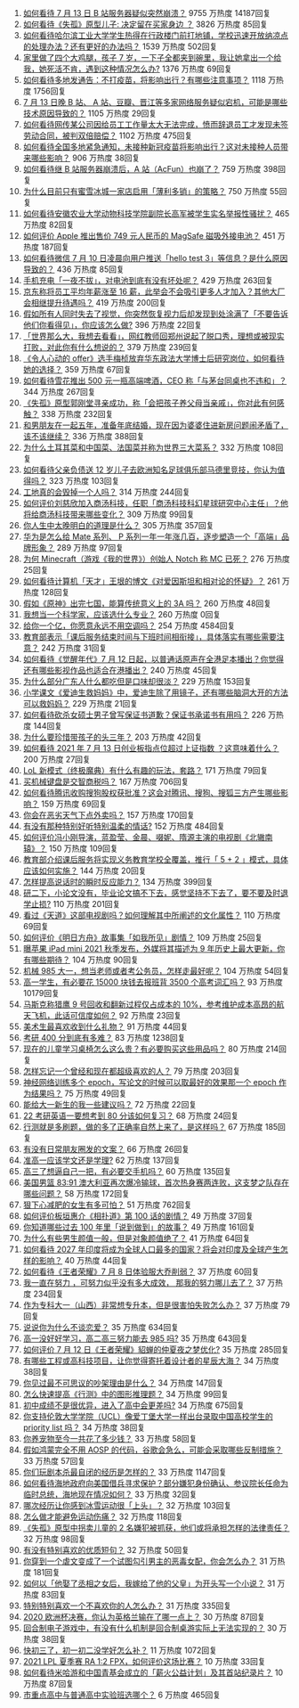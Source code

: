 1. [如何看待 7 月 13 日 B 站服务器疑似突然崩溃？](https://www.zhihu.com/question/472065470) 9755 万热度 14187回复
1. [如何看待《失孤》原型儿子: 决定留在买家身边 ？](https://www.zhihu.com/question/472060531) 3826 万热度 85回复
1. [如何看待哈尔滨工业大学学生热得在行政楼门前打地铺，学校迅速开放纳凉点的处理办法？还有更好的办法吗？](https://www.zhihu.com/question/471954284) 1539 万热度 502回复
1. [家里做了四个大鸡腿，孩子 7 岁，一下子全都夹到碗里，我让她拿出一个给我，她死活不肯，遇到这种情况怎么办?](https://www.zhihu.com/question/471273205) 1376 万热度 69回复
1. [如何看待多地发通告：不打疫苗，将影响出行？有哪些注意事项？](https://www.zhihu.com/question/471850340) 1118 万热度 1756回复
1. [7 月 13 日晚 B 站、 A 站、豆瓣、晋江等多家网络服务疑似宕机，可能是哪些技术原因导致的？](https://www.zhihu.com/question/472077734) 1105 万热度 29回复
1. [如何看待网传某公司因给员工工作量太大无法完成，愤而辞退员工才发现未签劳动合同，被判双倍赔偿？](https://www.zhihu.com/question/471393165) 1102 万热度 475回复
1. [如何看待全国多地紧急通知，未接种新冠疫苗将影响出行？这对未接种人员带来哪些影响？](https://www.zhihu.com/question/471934454) 906 万热度 38回复
1. [如何看待继 B 站服务器崩溃后，A 站（AcFun）也崩了？](https://www.zhihu.com/question/472070187) 759 万热度 398回复
1. [为什么目前只有蜜雪冰城一家店启用「薄利多销」的策略？](https://www.zhihu.com/question/469087818) 750 万热度 55回复
1. [如何看待安徽农业大学动物科技学院副院长高军被学生实名举报性骚扰？](https://www.zhihu.com/question/472105104) 465 万热度 82回复
1. [如何评价 Apple 推出售价 749 元人民币的 MagSafe 磁吸外接电池？](https://www.zhihu.com/question/472094624) 451 万热度 187回复
1. [如何看待微信 7 月 10 日凌晨向用户推送「hello test 3」等信息？是什么原因导致的？](https://www.zhihu.com/question/471261908) 436 万热度 85回复
1. [手机充电「一夜不拔」，对电池到底有没有坏处呢？](https://www.zhihu.com/question/351666337) 429 万热度 263回复
1. [京东称将员工平均年薪涨至 16 薪，此举会不会吸引更多人才加入？其他大厂会相继提升待遇吗？](https://www.zhihu.com/question/471944087) 419 万热度 200回复
1. [假如所有人同时失去了视觉，你突然恢复视力后却发现到处涂满了「不要告诉他们你看得见」，你应该怎么做?](https://www.zhihu.com/question/455155293) 396 万热度 22回复
1. [「世界那么大，我想去看看」，网红教师回郑州说起了脱口秀，理想或被现实打败，对此你有什么想说的？](https://www.zhihu.com/question/471940315) 379 万热度 239回复
1. [《令人心动的 offer》选手梅桢放弃华东政法大学博士后研究岗位，如何看待她的选择？](https://www.zhihu.com/question/472019269) 359 万热度 67回复
1. [如何看待雪花推出 500 元一瓶高端啤酒，CEO 称「与茅台同桌也不违和」？](https://www.zhihu.com/question/471534255) 344 万热度 267回复
1. [《失孤》原型郭刚堂寻亲成功，称「会把孩子养父母当亲戚」，你对此有何感触？](https://www.zhihu.com/question/471922843) 338 万热度 232回复
1. [和男朋友在一起五年，准备年底结婚，现在因为婆婆住进新房问题闹矛盾了，该不该继续？](https://www.zhihu.com/question/471774099) 336 万热度 388回复
1. [为什么土耳其菜和中国菜、法国菜并称为世界三大菜系？](https://www.zhihu.com/question/68355022) 332 万热度 108回复
1. [如何看待父亲负债送 12 岁儿子去欧洲知名足球俱乐部马德里竞技，你认为值得吗？](https://www.zhihu.com/question/471075934) 323 万热度 103回复
1. [工地真的会毁掉一个人吗？](https://www.zhihu.com/question/465728893) 314 万热度 244回复
1. [如何评价刘慈欣加入商汤科技，任职「商汤科技科幻星球研究中心主任」？他将给商汤科技带来哪些变化？](https://www.zhihu.com/question/471187044) 309 万热度 99回复
1. [你人生中太晚明白的道理是什么？](https://www.zhihu.com/question/470076571) 305 万热度 357回复
1. [华为是怎么给 Mate 系列、 P 系列一年一年涨几百，逐步塑造一个「高端」品牌形象？](https://www.zhihu.com/question/471518191) 289 万热度 97回复
1. [为何 Minecraft（游戏《我的世界》）创始人 Notch 称 MC 已死？](https://www.zhihu.com/question/469924960) 276 万热度 25回复
1. [如何看待计算机「天才」王垠的博文《对爱因斯坦和相对论的怀疑》？](https://www.zhihu.com/question/471840054) 261 万热度 128回复
1. [假如《原神》出完七国，能算传统意义上的 3A 吗？](https://www.zhihu.com/question/469423905) 260 万热度 48回复
1. [我想当一个科学家，应该选什么专业？](https://www.zhihu.com/roundtable/kexuejiadainitianzhi) 260 万热度 0回复
1. [给你一个亿，你愿意永远不用空调吗？](https://www.zhihu.com/question/461752259) 254 万热度 4584回复
1. [教育部表示「课后服务结束时间与下班时间相衔接」，具体落实有哪些需要注意？](https://www.zhihu.com/question/471983960) 242 万热度 31回复
1. [如何看待《觉醒年代》7 月 12 日起，以普通话原声在全港足本播出？你觉得还有哪些影视作品也适合在港播出？](https://www.zhihu.com/question/471859341) 240 万热度 45回复
1. [为什么部分广东人什么都吃但是口味却很淡？](https://www.zhihu.com/question/284807709) 229 万热度 153回复
1. [小学课文《爱迪生救妈妈》中，爱迪生除了用镜子，还有哪些脑洞大开的方法可以救妈妈？](https://www.zhihu.com/question/471839432) 229 万热度 21回复
1. [如何看待砍杀女硕士男子曾写保证书道歉？保证书承诺书有用吗？](https://www.zhihu.com/question/471906305) 226 万热度 144回复
1. [为什么要珍惜带孩子的头三年？](https://www.zhihu.com/question/470839638) 203 万热度 42回复
1. [如何看待 2021 年 7 月 13 日创业板指点位超过上证指数 ？这意味着什么？](https://www.zhihu.com/question/471919924) 200 万热度 27回复
1. [LoL 新模式（终极魔典）有什么有趣的玩法，套路？](https://www.zhihu.com/question/465219044) 171 万热度 79回复
1. [买机械键盘是交智商税吗？](https://www.zhihu.com/question/346057428) 167 万热度 706回复
1. [如何看待腾讯收购搜狗股权获批准？这会对腾讯、搜狗、搜狐三方产生哪些影响？](https://www.zhihu.com/question/471926838) 159 万热度 69回复
1. [你会在恶劣天气下点外卖吗？](https://www.zhihu.com/question/471981491) 157 万热度 170回复
1. [有没有那种特别好听特别温柔的情话?](https://www.zhihu.com/question/418404539) 152 万热度 484回复
1. [如何评价冯小刚导演，蓝盈莹、金晨、啜妮、隋源主演的电视剧《北辙南辕》？](https://www.zhihu.com/question/452590245) 150 万热度 109回复
1. [教育部介绍课后服务将实现义务教育学校全覆盖，推行「 5 + 2 」模式，具体应该如何实施？](https://www.zhihu.com/question/471979828) 144 万热度 20回复
1. [怎样提高说话时的瞬时反应能力？](https://www.zhihu.com/question/20733826) 134 万热度 399回复
1. [研二下，小论文没有，毕业论文搞不下去，感觉坚持不下去了，要不要及时退学止损 ​?](https://www.zhihu.com/question/460435928) 110 万热度 201回复
1. [看过《天道》这部电视剧吗？如何理解其中所阐述的文化属性？](https://www.zhihu.com/question/19559220) 110 万热度 69回复
1. [如何评价《明日方舟》故事集「如我所见」剧情？](https://www.zhihu.com/question/472010054) 109 万热度 25回复
1. [曝苹果 iPad mini 2021 秋季发布，外媒将其描述为 9 年历史上最大更新，你有哪些期待？](https://www.zhihu.com/question/471704575) 104 万热度 90回复
1. [机械 985 大一，想当老师或者考公务员，怎样走最好呢？](https://www.zhihu.com/question/471902877) 104 万热度 54回复
1. [高一学生，有必要花 15000 块钱去报班背 3500 个高考词汇吗？](https://www.zhihu.com/question/460422473) 93 万热度 10179回复
1. [马斯克称猎鹰 9 号回收和翻新过程仅占成本的 10%，参考维护成本高昂的航天飞机，此话可信度如何？](https://www.zhihu.com/question/471620540) 92 万热度 23回复
1. [美术生最喜欢收到什么礼物？](https://www.zhihu.com/question/314777840) 91 万热度 44回复
1. [考研 400 分到底有多难？](https://www.zhihu.com/question/294241400) 83 万热度 1238回复
1. [现在的儿童学习桌椅怎么这么贵？有必要购买这些用品吗？](https://www.zhihu.com/question/41871182) 80 万热度 214回复
1. [怎样忘记一个曾经和现在都超级喜欢的人？](https://www.zhihu.com/question/471264519) 79 万热度 203回复
1. [神经网络训练多个 epoch，写论文的时候可以取最好的效果那一个 epoch 作为结果吗？](https://www.zhihu.com/question/408153243) 75 万热度 49回复
1. [能给大一新生的我一些建议吗？](https://www.zhihu.com/question/437574900) 72 万热度 22回复
1. [22 考研英语一要想考到 80 分该如何复习？](https://www.zhihu.com/question/471921345) 68 万热度 24回复
1. [行测就是多刷题，做的多了正确率自然上来了，是这样吗？](https://www.zhihu.com/question/371548342) 67 万热度 185回复
1. [有没有日常朋友圈发的文案？](https://www.zhihu.com/question/465689192) 66 万热度 26回复
1. [准高一应该学文还是学理?](https://www.zhihu.com/question/471457674) 62 万热度 137回复
1. [高三了想逼自己一把，有必要交手机吗？](https://www.zhihu.com/question/471820500) 60 万热度 135回复
1. [美国男篮 83:91 澳大利亚再次爆冷输球，首次热身赛两连败，这支梦之队存在哪些问题？](https://www.zhihu.com/question/471922833) 58 万热度 172回复
1. [狠下心减肥的女生有多可怕？](https://www.zhihu.com/question/431969166) 51 万热度 762回复
1. [如何评价板垣惠介《相扑道》第 100 话的剧情？](https://www.zhihu.com/question/471899207) 49 万热度 37回复
1. [你知道哪些过去 100 年里「说到做到」的故事？](https://www.zhihu.com/question/464242642) 49 万热度 161回复
1. [为什么有些男生颜值一般，但是对象颜值绝了？](https://www.zhihu.com/question/470404965) 41 万热度 64回复
1. [如何看待 2027 年印度将成为全球人口最多的国家？将会对印度及全球产生怎样的影响？](https://www.zhihu.com/question/471764919) 40 万热度 44回复
1. [如何看待《王者荣耀》7 月 8 日体验服大乔削弱？](https://www.zhihu.com/question/471120308) 37 万热度 60回复
1. [我一直在努力 ，可努力似乎没有多大成效， 那我的努力哪儿去了？](https://www.zhihu.com/question/467621421) 37 万热度 234回复
1. [作为专科大一（山西）非常想专升本，但是很害怕失败怎么办？](https://www.zhihu.com/question/460999001) 37 万热度 79回复
1. [说说你为什么不谈恋爱？](https://www.zhihu.com/question/466272739) 35 万热度 634回复
1. [高一没好好学习，高二高三努力能去 985 吗?](https://www.zhihu.com/question/468853440) 35 万热度 643回复
1. [如何评价 7 月 12 日《王者荣耀》貂蝉的仲夏夜之梦优化?](https://www.zhihu.com/question/471848119) 35 万热度 285回复
1. [有哪些工程或高科技项目，让你觉得寄托着设计者的星辰大海？](https://www.zhihu.com/question/471817840) 34 万热度 38回复
1. [你见过最不可思议的吵架理由是什么？](https://www.zhihu.com/question/470916875) 34 万热度 147回复
1. [怎么快速提高《行测》中的图形推理题？](https://www.zhihu.com/question/300875689) 34 万热度 99回复
1. [初中成绩不是很优异，进入了高中会更差吗?](https://www.zhihu.com/question/471525157) 34 万热度 675回复
1. [你支持伦敦大学学院（UCL）像爱丁堡大学一样出台录取中国高校学生的 priority list 吗？](https://www.zhihu.com/question/471487034) 34 万热度 38回复
1. [你养宠物至今一共花了多少钱？](https://www.zhihu.com/question/470439830) 33 万热度 58回复
1. [假如鸿蒙完全不用 AOSP 的代码，谷歌会急么，可能会采取哪些反制措施？](https://www.zhihu.com/question/467808368) 33 万热度 57回复
1. [你们玩剧本杀最自闭的经历是怎样的？](https://www.zhihu.com/question/370419755) 33 万热度 1147回复
1. [如何看待海地政府向美国借兵寻求保护？部分嫌犯身份确认、参议院长任命为临时总统，海地现在情况如何？](https://www.zhihu.com/question/471315886) 33 万热度 32回复
1. [哪次经历让你感到冰雪运动很「上头」？](https://www.zhihu.com/question/471822449) 32 万热度 103回复
1. [怎么做才能避免运动伤痛？](https://www.zhihu.com/question/459865935) 32 万热度 118回复
1. [《失孤》原型中拐卖儿童的 2 名嫌犯被抓获，他们或将承担怎样的法律责任？](https://www.zhihu.com/question/471929506) 32 万热度 98回复
1. [有没有特别喜欢的优质短句？](https://www.zhihu.com/question/468449253) 32 万热度 50回复
1. [你穿到一个虐文变成了一个试图勾引男主的恶毒女配，你会怎么办？](https://www.zhihu.com/question/413029409) 31 万热度 181回复
1. [如何以「他娶了丞相之女后，我嫁给了他的父皇」为开头写一个小说？](https://www.zhihu.com/question/434689945) 31 万热度 83回复
1. [特别特别喜欢一个不喜欢你的人怎么办？](https://www.zhihu.com/question/470502316) 31 万热度 335回复
1. [2020 欧洲杯决赛，你认为英格兰输在了哪一点上？](https://www.zhihu.com/question/471689899) 30 万热度 87回复
1. [回合制电子游戏中，有没有什么机制是回合制桌游实际上无法实现的？](https://www.zhihu.com/question/471936700) 30 万热度 38回复
1. [快初三了，初一初二没学好怎么补？](https://www.zhihu.com/question/470471478) 11 万热度 1072回复
1. [2021 LPL 夏季赛 RA 1:2 FPX，如何评价这场比赛？](https://www.zhihu.com/question/471826308) 10 万热度 33回复
1. [如何看待米哈游和中国青基会成立的「薪火公益计划」及其首站纪录片？](https://www.zhihu.com/question/471822012) 10 万热度 87回复
1. [市重点高中与普通高中实验班选哪个？](https://www.zhihu.com/question/469736416) 6 万热度 465回复